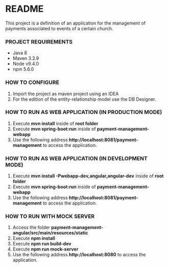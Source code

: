 # README #

This project is a definition of an application for the management of payments associated to events of a certain church.

### PROJECT REQUIREMENTS ###

* Java 8
* Maven 3.3.9
* Node v9.4.0
* npm 5.6.0

### HOW TO CONFIGURE ###

1. Import the project as maven project using an IDEA
2. For the edition of the entity-relationship model use the DB Designer.

### HOW TO RUN AS WEB APPLICATION (IN PRODUCTION MODE) ###

1. Execute **mvn install** inside of **root folder**
2. Execute **mvn spring-boot:run** inside of **payment-management-webapp**
3. Use the following address **http://localhost:8081/payment-management** to access the application.

### HOW TO RUN AS WEB APPLICATION (IN DEVELOPMENT MODE) ###

1. Execute **mvn install -Pwebapp-dev,angular,angular-dev** inside of **root folder**
2. Execute **mvn spring-boot:run** inside of **payment-management-webapp**
3. Use the following address **http://localhost:8081/payment-management** to access the application.

### HOW TO RUN WITH MOCK SERVER ###

1. Access the folder **payment-management-angular/src/main/resources/static**
2. Execute **npm install**
3. Execute **npm run build-dev**
4. Execute **npm run mock-server**
5. Use the following address **http://localhost:8080** to access the application.